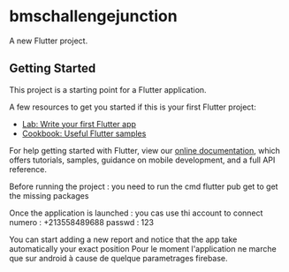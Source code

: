 # bmschallengejunction

A new Flutter project.

## Getting Started

This project is a starting point for a Flutter application.

A few resources to get you started if this is your first Flutter project:

- [Lab: Write your first Flutter app](https://flutter.dev/docs/get-started/codelab)
- [Cookbook: Useful Flutter samples](https://flutter.dev/docs/cookbook)

For help getting started with Flutter, view our
[online documentation](https://flutter.dev/docs), which offers tutorials,
samples, guidance on mobile development, and a full API reference.

Before running the project : you need to run the cmd 
flutter pub get 
to get the missing packages

Once the application is launched : you cas use thi account to connect 
numero : +213558489688
passwd : 123

You can start adding a new report and notice that the app take automatically your exact position
Pour le moment l'application ne marche que sur android à cause de quelque parametrages firebase.
